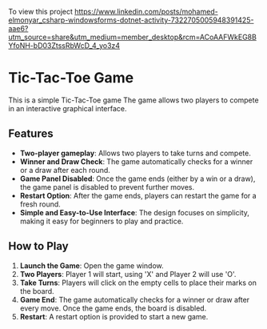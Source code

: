 To view this project https://www.linkedin.com/posts/mohamed-elmonyar_csharp-windowsforms-dotnet-activity-7322705005948391425-aae6?utm_source=share&utm_medium=member_desktop&rcm=ACoAAFWkEG8BYfoNH-bD03ZtssRbWcD_4_yo3z4

# Tic-Tac-Toe Game

This is a simple Tic-Tac-Toe game
The game allows two players to compete in an interactive graphical interface.

## Features

- **Two-player gameplay**: Allows two players to take turns and compete.
- **Winner and Draw Check**: The game automatically checks for a winner or a draw after each round.
- **Game Panel Disabled**: Once the game ends (either by a win or a draw), the game panel is disabled to prevent further moves.
- **Restart Option**: After the game ends, players can restart the game for a fresh round.
- **Simple and Easy-to-Use Interface**: The design focuses on simplicity, making it easy for beginners to play and practice.

## How to Play

1. **Launch the Game**: Open the game window.
2. **Two Players**: Player 1 will start, using 'X' and Player 2 will use 'O'.
3. **Take Turns**: Players will click on the empty cells to place their marks on the board.
4. **Game End**: The game automatically checks for a winner or draw after every move. Once the game ends, the board is disabled.
5. **Restart**: A restart option is provided to start a new game.


